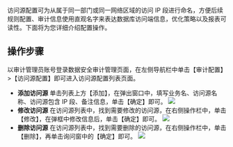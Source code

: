 访问源配置可为从属于同一部门或同一网络区域的访问 IP 段进行命名，方便后续规则配置、审计信息使用直观名字来表达数据库访问端信息，优化策略以及报表可读性。下面将为您详细介绍配置操作。
## 操作步骤
以审计管理员账号登录数据安全审计管理页面，在左侧导航栏中单击【审计配置】>【访问源配置】即可进入访问源配置列表页面。
- **添加访问源**
单击列表上方【添加】，在弹出窗口中，填写业务名、访问源名称、访问源包含 IP 段、备注信息，单击【确定】即可。
![](https://main.qcloudimg.com/raw/3967b26460bc099bbcc8f7388d39eeca.png)
- **修改访问源**
在访问源列表中，找到需要修改的访问源，在右侧操作栏中，单击【修改】，在弹框中修改信息后，单击【确定】即可。
![](https://main.qcloudimg.com/raw/f9a5f1c6740e77f23cb9bda13f1c01d0.png)
- **删除访问源**
在访问源列表中，找到需要删除的访问源，在右侧操作栏中，单击【删除】，再单击询问窗中的【确定】即可。
![](https://main.qcloudimg.com/raw/17350a3419ea67d8edb77f55dbbfbfd0.png)